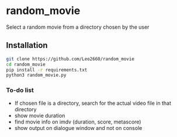 # random_movie

Select a random movie from a directory chosen by the user

## Installation 

```bash 
git clone https://github.com/Leo2660/random_movie
cd random_movie
pip install -r requirements.txt
python3 random_movie.py
```



### To-do list

* If chosen file is a directory, search for the actual video file in that directory
* show movie duration
* find movie info on imdv (duration, score, metascore)
* show output on dialogue window and not on console
